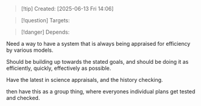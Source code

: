 
>[!tip] Created: [2025-06-13 Fri 14:06]

>[!question] Targets: 

>[!danger] Depends: 

Need a way to have a system that is always being appraised for efficiency by various models.

Should be building up towards the stated goals, and should be doing it as efficiently, quickly, effectively as possible.  

Have the latest in science appraisals, and the history checking.

then have this as a group thing, where everyones individual plans get tested and checked.